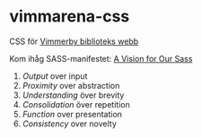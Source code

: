 # vimmarena-css
CSS för [Vimmerby biblioteks webb](http://bibliotek.vimmerby.se/)

Kom ihåg SASS-manifestet: [A Vision for Our Sass](http://alistapart.com/article/a-vision-for-our-sass)

1. *Output* over input
2. *Proximity* over abstraction
3. *Understanding* över brevity
4. *Consolidation* över repetition
5. *Function* over presentation
6. *Consistency* over novelty

